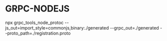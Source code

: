 # GRPC-NODEJS

npx grpc_tools_node_protoc --js_out=import_style=commonjs,binary:./generated --grpc_out=./generated --proto_path=./registration.proto
